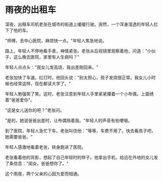 # 雨夜的出租车

深夜，出租车司机老张在城市的街道上缓缓行驶。突然，一个浑身湿透的年轻人拦下了他的车。

"师傅，去中心医院，麻烦快一点。"年轻人焦急地说。

路上，年轻人不停地看手表，神情紧张。老张从后视镜里观察着他，问道："小伙子，这么晚去医院，家里有人生病吗？"

年轻人点点头："我女儿发高烧，我出差刚回来。"

老张加快了车速。红灯时，他回头说："别太担心，孩子发烧很正常。我女儿小时候也经常这样，现在都读大学了。"

年轻人勉强笑了笑。这时，老张注意到年轻人手里紧紧攥着一个小布偶，上面绣着"爸爸爱你"。

"这是女儿送你的吧？"老张问。

"是的，她说爸爸出差时，让布偶陪着我。"年轻人的声音有些哽咽。

到了医院，年轻人急忙下车。老张叫住他："等等，车费不用了。快去看孩子吧，她需要爸爸。"

年轻人感激地看着老张，转身跑进了医院。

老张看着他的背影，想起了自己年轻时的样子。他拿出手机，给远在外地的女儿发了条信息："闺女，爸爸想你了。"

这个雨夜，两个父亲的心因为爱而相通。